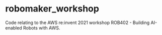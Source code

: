 # robomaker_workshop

Code relating to the AWS re:invent 2021 workshop ROB402 - Building AI-enabled Robots with AWS.
